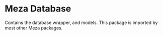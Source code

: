 # Meza Database

Contains the database wrapper, and models. This package is imported by most other Meza packages.
